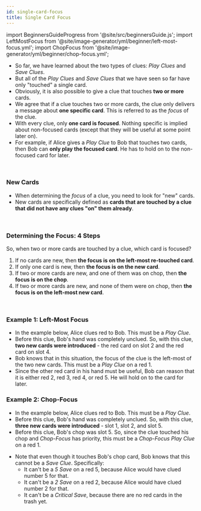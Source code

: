 ```yaml
---
id: single-card-focus
title: Single Card Focus
---
```


import BeginnersGuideProgress from '@site/src/beginnersGuide.js';
import LeftMostFocus from '@site/image-generator/yml/beginner/left-most-focus.yml';
import ChopFocus from '@site/image-generator/yml/beginner/chop-focus.yml';

<BeginnersGuideProgress id="single-card-focus" />

- So far, we have learned about the two types of clues: _Play Clues_ and _Save Clues_.
- But all of the _Play Clues_ and _Save Clues_ that we have seen so far have only "touched" a single card.
- Obviously, it is also possible to give a clue that touches **two or more** cards.
- We agree that if a clue touches two or more cards, the clue only delivers a message about **one specific card**. This is referred to as the _focus_ of the clue.
- With every clue, only **one card is focused**. Nothing specific is implied about non-focused cards (except that they will be useful at some point later on).
- For example, if Alice gives a _Play Clue_ to Bob that touches two cards, then Bob can **only play the focused card**. He has to hold on to the non-focused card for later.

<br />

### New Cards

- When determining the _focus_ of a clue, you need to look for "new" cards.
- New cards are specifically defined as **cards that are touched by a clue that did not have any clues "on" them already**.

<br />

### Determining the Focus: 4 Steps

So, when two or more cards are touched by a clue, which card is focused?

1. If no cards are new, then **the focus is on the left-most re-touched card**.
1. If only one card is new, then **the focus is on the new card**.
1. If two or more cards are new, and one of them was on chop, then **the focus is on the chop**.
1. If two or more cards are new, and none of them were on chop, then **the focus is on the left-most new card**.

<br />

### Example 1: Left-Most Focus

- In the example below, Alice clues red to Bob. This must be a _Play Clue_.
- Before this clue, Bob's hand was completely unclued. So, with this clue, **two new cards were introduced** - the red card on slot 2 and the red card on slot 4.
- Bob knows that in this situation, the focus of the clue is the left-most of the two new cards. This must be a _Play Clue_ on a red 1.
- Since the other red card in his hand must be useful, Bob can reason that it is either red 2, red 3, red 4, or red 5. He will hold on to the card for later.

<LeftMostFocus />

### Example 2: Chop-Focus

- In the example below, Alice clues red to Bob. This must be a _Play Clue_.
- Before this clue, Bob's hand was completely unclued. So, with this clue, **three new cards were introduced** - slot 1, slot 2, and slot 5.
- Before this clue, Bob's chop was slot 5. So, since the clue touched his chop and _Chop-Focus_ has priority, this must be a _Chop-Focus Play Clue_ on a red 1.

<ChopFocus />

- Note that even though it touches Bob's chop card, Bob knows that this cannot be a _Save Clue_. Specifically:
  - It can't be a _5 Save_ on a red 5, because Alice would have clued number 5 for that.
  - It can't be a _2 Save_ on a red 2, because Alice would have clued number 2 for that.
  - It can't be a _Critical Save_, because there are no red cards in the trash yet.
